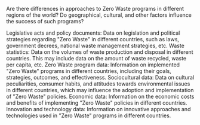 Are there differences in approaches to Zero Waste programs in different regions of the world? Do geographical, cultural, and other factors influence the success of such programs?

Legislative acts and policy documents: Data on legislation and political strategies regarding "Zero Waste" in different countries, such as laws, government decrees, national waste management strategies, etc.
Waste statistics: Data on the volumes of waste production and disposal in different countries. This may include data on the amount of waste recycled, waste per capita, etc.
Zero Waste program data: Information on implemented "Zero Waste" programs in different countries, including their goals, strategies, outcomes, and effectiveness.
Sociocultural data: Data on cultural peculiarities, consumer habits, and attitudes towards environmental issues in different countries, which may influence the adoption and implementation of "Zero Waste" policies.
Economic data: Information on the economic costs and benefits of implementing "Zero Waste" policies in different countries.
Innovation and technology data: Information on innovative approaches and technologies used in "Zero Waste" programs in different countries.
